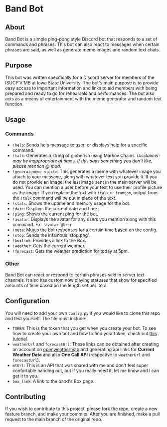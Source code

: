 # Band Bot

## About
Band Bot is a simple ping-pong style Discord bot that responds to a set of commands and phrases. This bot can also react to messages when certain phrases are said, as well as generate meme images and random text chats.

## Purpose
This bot was written specifically for a Discord server for members of the ISUCF'V'MB at Iowa State University. The bot's main purpose is to provide easy access to important information and links to aid members with being prepared and ready to go for rehearsals and performances. The bot also acts as a means of entertainment with the meme generator and random text function.

## Usage
### Commands
* `!help`: Sends help message to user, or displays help for a specific command.
* `!talk`: Generates a string of gibberish using Markov Chains. *Disclaimer: may be inappropriate at times. If this says something you don't like, please mention @ mod.*
* `!generatememe <text>`: This generates a meme with whatever image you attach to your message, along with whatever text you provide it. If you do not provide an image, the last image sent in the main server will be used. You can mention a user before your text to use their profile picture as the image. If you replace the text with `!talk` or `!random`, output from the `!talk` command will be put in place of the text.
* `!stats`: Shows the uptime and memory usage for the bot.
* `!date`: Displays the current date and time.
* `!ping`: Shows the current ping for the bot.
* `!avatar`: Displays the avatar for any users you mention along with this command. Ex: `!avatar @User`
* `!mute`: Mutes the bot responses for a certain time based on the config.
* `!stop`: Sends the infamous 'stop.png'.
* `!boxlink`: Provides a link to the Box.
* `!weather`: Gets the current weather.
* `!forecast`: Gets the weather prediction for today at 5pm.

### Other
Band Bot can react or respond to certain phrases said in server text channels. It also has custom now playing statuses that show for specified amounts of time based on the length set per item.

## Configuration
You will need to add your own `config.py` if you would like to clone this repo and test yourself. The file must include:
* `TOKEN`: This is the token that you get when you create your bot. To see how to create your own bot and how to find your token, check out [this tutorial](https://discordpy.readthedocs.io/en/latest/discord.html).
* `weatherUrl` and `forecastUrl`: These links can be obtained after creating an account on [openweathermap](https://openweathermap.org/api) and generating api links for **Current Weather Data** and also **One Call API** (respective to `weatherUrl` and `forecastUrl`).
* `mtUrl`: This is an API that was shared with me and don't feel super confortable handing out, but if you really need it, let me know and I can get it to you.
* `box_link`: A link to the band's Box page.

## Contributing
If you wish to contribute to this project, please fork the repo, create a new feature branch, and make your commits. After you are finished, make a pull request to the main branch of the original repo.
